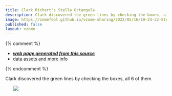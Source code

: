 ```yaml
---
title: Clark Richert's Stella Octangula
description: Clark discovered the green lines by checking the boxes, all 6 of them.
image: https://zomefool.github.io/vzome-sharing/2022/05/16/19-24-32-StellaOctangulaClark/StellaOctangulaClark.png
published: false
layout: vzome
---
```


{% comment %}
 - [***web page generated from this source***](<https://zomefool.github.io/vzome-sharing/2022/05/16/StellaOctangulaClark-19-24-32.html>)
 - [data assets and more info](<https://github.com/zomefool/vzome-sharing/tree/main/2022/05/16/19-24-32-StellaOctangulaClark/>)
 
{% endcomment %}

Clark discovered the green lines by checking the boxes, all 6 of them.

<vzome-viewer style="width: 87%; height: 60vh; margin: 5%"
       src="https://zomefool.github.io/vzome-sharing/2022/05/16/19-24-32-StellaOctangulaClark/StellaOctangulaClark.vZome" >
  <img src="https://zomefool.github.io/vzome-sharing/2022/05/16/19-24-32-StellaOctangulaClark/StellaOctangulaClark.png" />
</vzome-viewer>